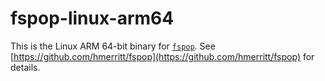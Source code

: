 # fspop-linux-arm64

This is the Linux ARM 64-bit binary for [`fspop`](https://github.com/hmerritt/fspop). See [https://github.com/hmerritt/fspop](https://github.com/hmerritt/fspop) for details.
